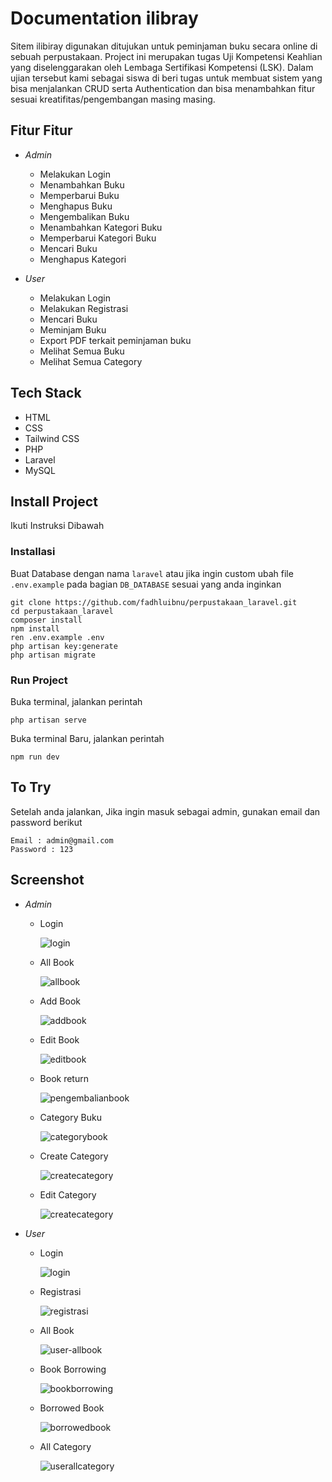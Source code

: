 # Documentation ilibray 

Sitem ilibiray digunakan ditujukan untuk peminjaman buku secara online di sebuah perpustakaan. Project ini merupakan tugas Uji Kompetensi Keahlian yang diselenggarakan oleh Lembaga Sertifikasi Kompetensi (LSK). Dalam ujian tersebut kami sebagai siswa di beri tugas untuk membuat sistem yang bisa menjalankan CRUD serta Authentication dan bisa menambahkan fitur sesuai kreatifitas/pengembangan masing masing.

## Fitur Fitur

- *Admin*

    - Melakukan Login
    - Menambahkan Buku
    - Memperbarui Buku
    - Menghapus Buku
    - Mengembalikan Buku
    - Menambahkan Kategori Buku
    - Memperbarui Kategori Buku
    - Mencari Buku
    - Menghapus Kategori

- *User*

    - Melakukan Login
    - Melakukan Registrasi
    - Mencari Buku
    - Meminjam Buku
    - Export PDF terkait peminjaman buku
    - Melihat Semua Buku
    - Melihat Semua Category

## Tech Stack

- HTML
- CSS
- Tailwind CSS
- PHP
- Laravel
- MySQL

## Install Project

Ikuti Instruksi Dibawah 

### Installasi
Buat Database dengan nama `laravel` atau jika ingin custom ubah file `.env.example` pada bagian `DB_DATABASE` sesuai yang anda inginkan

```
git clone https://github.com/fadhluibnu/perpustakaan_laravel.git
cd perpustakaan_laravel
composer install
npm install
ren .env.example .env
php artisan key:generate
php artisan migrate
```

### Run Project

Buka terminal, jalankan perintah

```
php artisan serve
```

Buka terminal Baru, jalankan perintah

```
npm run dev
```

## To Try

Setelah anda jalankan, Jika ingin masuk sebagai admin, gunakan email dan password berikut

```
Email : admin@gmail.com
Password : 123
```

## Screenshot

- *Admin*

    - Login

        ![login](./readme/login.png)

    - All Book

        ![allbook](./readme/admin-allbook.png)

    - Add Book

        ![addbook](./readme/admin-add-a-new-book.png)

    - Edit Book

        ![editbook](./readme/admin-edit-book.png)

    - Book return

        ![pengembalianbook](./readme/admin-pengembalian-book.png)

    - Category Buku

        ![categorybook](./readme/admin-allcategory.png)

    - Create Category

        ![createcategory](./readme/admin-create-category.png)

    - Edit Category

        ![createcategory](./readme/admin-editcategory.png)

- *User*

    - Login

        ![login](./readme/login.png)

    - Registrasi

        ![registrasi](./readme/registrasi.png)

    - All Book

        ![user-allbook](./readme/user-allbook.png)

    - Book Borrowing

        ![bookborrowing](./readme/bookborrowing.png)


    - Borrowed Book

        ![borrowedbook](./readme/borrowedbook.png)


    - All Category

        ![userallcategory](./readme/userallcategory.png)


